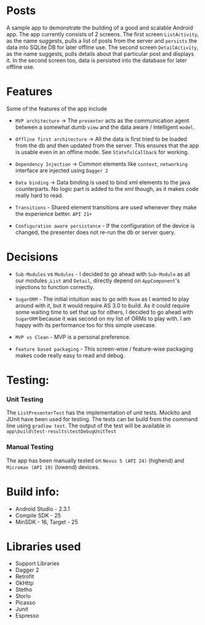 # Posts
A sample app to demonstrate the building of a good and scalable Android app. The app currently consists of 2 screens. The first screen `ListActivity`, as the name suggests, pulls a list of posts from the server and `persists` the data into SQLite DB for later offline use. The second screen `DetailActivity`, as the name suggests, pulls details about that particular post and displays it. In the second screen too, data is persisted into the database for later offline use.

# Features
Some of the features of the app include

  - `MVP architecture` -> The `presenter` acts as the communication agent between a somewhat dumb `view` and the data aware / intelligent `model`.
  
  - `Offline first architecture` -> All the data is first tried to be loaded from the db and then updated from the server. This ensures that the app is usable even in an offline mode. See `StatefulCallback` for working.
  
  - `Dependency Injection` -> Common elements like `context`, `networking` interface are injected using `Dagger 2`
  
  - `Data binding` -> Data binding is used to bind xml elements to the java counterparts. No logic part is added to the xml though, as it makes code really hard to read.
  
  - `Transitions` - Shared element transitions are used whenever they make the experience better. `API 21+`
  
  - `Configuration aware persistance` - If the configuration of the device is changed, the presenter does not re-run the db or server query.
  
# Decisions
  - `Sub-Modules` vs `Modules` - I decided to go ahead with `Sub-Module` as all our modules ,`List` and `Detail`, directly depend on `AppComponent`'s injections to function correctly.
  
  - `SugarORM` - The initial intuition was to go with `Room` as I wanted to play around with it, but it would require AS 3.0 to build. As it could require some waiting time to set that up for others, I decided to go ahead with `SugarORM` because it was second on my list of ORMs to play with. I am happy with its performance too for this simple usecase.
  
  - `MVP vs Clean` - MVP is a personal preference. 
  
  - `Feature based packaging` - This screen-wise / feature-wise packaging makes code really easy to read and debug. 

# Testing:
### Unit Testing
The `ListPresenterTest` has the implementation of unit tests. Mockito and JUnit have been used for testing. The tests can be build from the 
command line using `gradlew test`. The output of the test will be available in `app\build\test-results\testDebugUnitTest`

### Manual Testing
The app has been manually tested on `Nexus 5 (API 24)` (highend) 
and `Micromax (API 19)` (lowend) devices.

# Build info: 
  - Android Studio - 2.3.1
  - Compile SDK - 25
  - MinSDK - 16, Target - 25

# Libraries used
* Support Libraries
* Dagger 2
* Retrofit
* OkHttp
* Stetho
* StorIo
* Picasso
* Junit
* Espresso